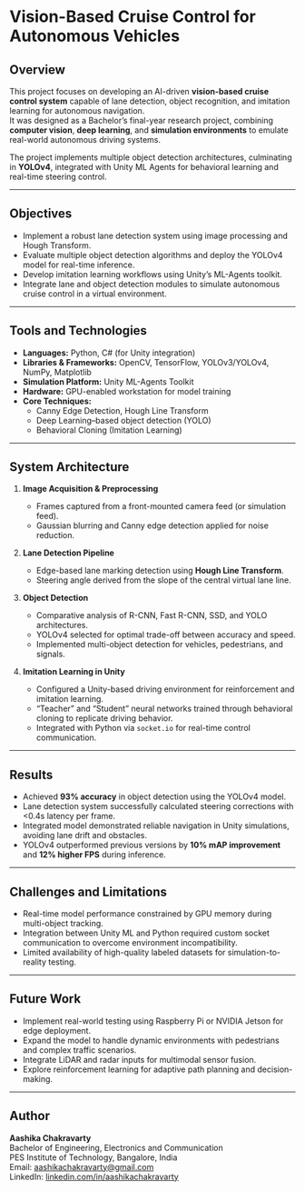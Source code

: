 # Vision-Based Cruise Control for Autonomous Vehicles

## Overview
This project focuses on developing an AI-driven **vision-based cruise control system** capable of lane detection, object recognition, and imitation learning for autonomous navigation.  
It was designed as a Bachelor’s final-year research project, combining **computer vision**, **deep learning**, and **simulation environments** to emulate real-world autonomous driving systems.

The project implements multiple object detection architectures, culminating in **YOLOv4**, integrated with Unity ML Agents for behavioral learning and real-time steering control.

---

## Objectives
- Implement a robust lane detection system using image processing and Hough Transform.  
- Evaluate multiple object detection algorithms and deploy the YOLOv4 model for real-time inference.  
- Develop imitation learning workflows using Unity’s ML-Agents toolkit.  
- Integrate lane and object detection modules to simulate autonomous cruise control in a virtual environment.  

---

## Tools and Technologies
- **Languages:** Python, C# (for Unity integration)  
- **Libraries & Frameworks:** OpenCV, TensorFlow, YOLOv3/YOLOv4, NumPy, Matplotlib  
- **Simulation Platform:** Unity ML-Agents Toolkit  
- **Hardware:** GPU-enabled workstation for model training  
- **Core Techniques:**  
  - Canny Edge Detection, Hough Line Transform  
  - Deep Learning–based object detection (YOLO)  
  - Behavioral Cloning (Imitation Learning)

---

## System Architecture
1. **Image Acquisition & Preprocessing**  
   - Frames captured from a front-mounted camera feed (or simulation feed).  
   - Gaussian blurring and Canny edge detection applied for noise reduction.  

2. **Lane Detection Pipeline**  
   - Edge-based lane marking detection using **Hough Line Transform**.  
   - Steering angle derived from the slope of the central virtual lane line.  

3. **Object Detection**  
   - Comparative analysis of R-CNN, Fast R-CNN, SSD, and YOLO architectures.  
   - YOLOv4 selected for optimal trade-off between accuracy and speed.  
   - Implemented multi-object detection for vehicles, pedestrians, and signals.  

4. **Imitation Learning in Unity**  
   - Configured a Unity-based driving environment for reinforcement and imitation learning.  
   - “Teacher” and “Student” neural networks trained through behavioral cloning to replicate driving behavior.  
   - Integrated with Python via `socket.io` for real-time control communication.  

---

## Results
- Achieved **93% accuracy** in object detection using the YOLOv4 model.  
- Lane detection system successfully calculated steering corrections with <0.4s latency per frame.  
- Integrated model demonstrated reliable navigation in Unity simulations, avoiding lane drift and obstacles.  
- YOLOv4 outperformed previous versions by **10% mAP improvement** and **12% higher FPS** during inference.  

---

## Challenges and Limitations
- Real-time model performance constrained by GPU memory during multi-object tracking.  
- Integration between Unity ML and Python required custom socket communication to overcome environment incompatibility.  
- Limited availability of high-quality labeled datasets for simulation-to-reality testing.  

---

## Future Work
- Implement real-world testing using Raspberry Pi or NVIDIA Jetson for edge deployment.  
- Expand the model to handle dynamic environments with pedestrians and complex traffic scenarios.  
- Integrate LiDAR and radar inputs for multimodal sensor fusion.  
- Explore reinforcement learning for adaptive path planning and decision-making.  

---

## Author
**Aashika Chakravarty**  
Bachelor of Engineering, Electronics and Communication  
PES Institute of Technology, Bangalore, India  
Email: aashikachakravarty@gmail.com  
LinkedIn: [linkedin.com/in/aashikachakravarty](https://www.linkedin.com/in/aashikachakravarty)
